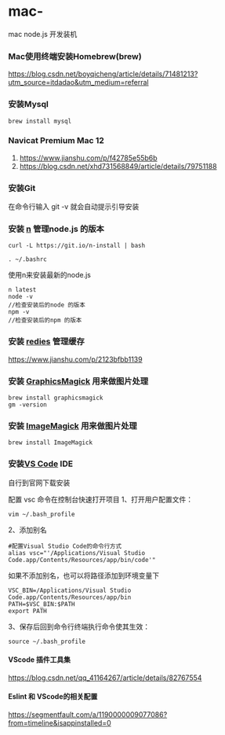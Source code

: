 # mac-
mac node.js 开发装机


### Mac使用终端安装Homebrew(brew)
https://blog.csdn.net/boyqicheng/article/details/71481213?utm_source=itdadao&utm_medium=referral

### 安装Mysql
```
brew install mysql  
```

### Navicat Premium Mac 12 
1. https://www.jianshu.com/p/f42785e55b6b
2. https://blog.csdn.net/xhd731568849/article/details/79751188

### 安装Git 
在命令行输入 git -v 就会自动提示引导安装

### 安装 [n](https://github.com/tj/n) 管理node.js 的版本
```
curl -L https://git.io/n-install | bash

. ~/.bashrc
```
使用n来安装最新的node.js
```
n latest
node -v
//检查安装后的node 的版本
npm -v 
//检查安装后的npm 的版本
```

### 安装 [redies](https://redis.io) 管理缓存
https://www.jianshu.com/p/2123bfbb1139

### 安装 [GraphicsMagick](http://www.graphicsmagick.org/INSTALL-unix.html) 用来做图片处理
```
brew install graphicsmagick
gm -version
```

### 安装 [ImageMagick](https://www.imagemagick.org) 用来做图片处理
```
brew install ImageMagick
```

### 安装[VS Code](https://code.visualstudio.com) IDE
自行到官网下载安装

配置 vsc 命令在控制台快速打开项目
1、打开用户配置文件：
```
vim ~/.bash_profile
```
2、添加别名
```
#配置Visual Studio Code的命令行方式
alias vsc="'/Applications/Visual Studio Code.app/Contents/Resources/app/bin/code'"
```
如果不添加别名，也可以将路径添加到环境变量下
```
VSC_BIN=/Applications/Visual Studio Code.app/Contents/Resources/app/bin
PATH=$VSC_BIN:$PATH
export PATH
```
3、保存后回到命令行终端执行命令使其生效：
```
source ~/.bash_profile
```

#### VScode 插件工具集
https://blog.csdn.net/qq_41164267/article/details/82767554

#### Eslint 和 VScode的相关配置
https://segmentfault.com/a/1190000009077086?from=timeline&isappinstalled=0



